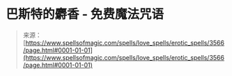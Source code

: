 <!--yml

category: 未分类

date: 2024-06-12 18:37:14

-->

# 巴斯特的麝香 - 免费魔法咒语

> 来源：[https://www.spellsofmagic.com/spells/love_spells/erotic_spells/3566/page.html#0001-01-01](https://www.spellsofmagic.com/spells/love_spells/erotic_spells/3566/page.html#0001-01-01)
